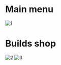 # Main menu
![1](https://user-images.githubusercontent.com/89273037/167027961-b4c025b9-68d5-454c-9820-465384bf28cf.png)
#  Builds shop
![2](https://user-images.githubusercontent.com/89273037/167028373-8e746503-343c-4524-9d9b-8b38286a8a00.png)
![3](https://user-images.githubusercontent.com/89273037/167028539-c55b3bf8-5ab1-432f-b44f-f0c4e06d6ad2.png)
